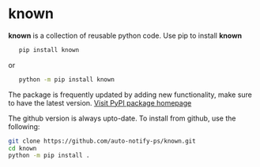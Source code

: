 
# known

**known** is a collection of reusable python code. Use pip to install **known**

```bash
   pip install known
```
or

```bash
   python -m pip install known
```
The package is frequently updated by adding new functionality, make sure to have the latest version.
[Visit PyPI package homepage](https://pypi.org/project/known)


The github version is always upto-date. To install from github, use the following:
```bash
git clone https://github.com/auto-notify-ps/known.git
cd known
python -m pip install .
```
